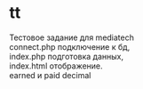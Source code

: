 # tt
Тестовое задание для mediatech<br>
connect.php  подключение к бд,<br>
index.php    подготовка данных,<br>
index.html   отображение. <br>
earned и paid decimal
